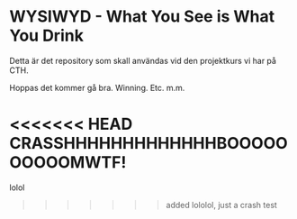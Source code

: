 ﻿WYSIWYD - What You See is What You Drink
========

Detta är det repository som skall användas vid den projektkurs vi har på CTH.

Hoppas det kommer gå bra. Winning. Etc. m.m.

<<<<<<< HEAD
CRASSHHHHHHHHHHHHHBOOOOOOOOOOMWTF!
=======
lolol
>>>>>>> added lololol, just a crash test
